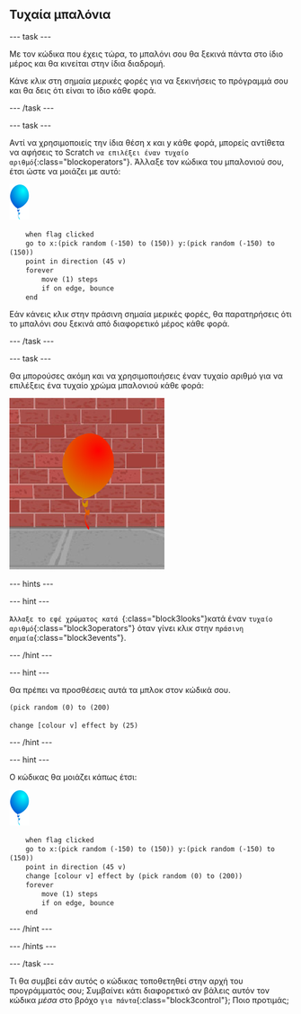 ## Τυχαία μπαλόνια

--- task ---

Με τον κώδικα που έχεις τώρα, το μπαλόνι σου θα ξεκινά πάντα στο ίδιο μέρος και θα κινείται στην ίδια διαδρομή.

Κάνε κλικ στη σημαία μερικές φορές για να ξεκινήσεις το πρόγραμμά σου και θα δεις ότι είναι το ίδιο κάθε φορά.

--- /task ---

--- task ---

Αντί να χρησιμοποιείς την ίδια θέση x και y κάθε φορά, μπορείς αντίθετα να αφήσεις το Scratch `να επιλέξει έναν τυχαίο αριθμό`{:class="blockoperators"}. Άλλαξε τον κώδικα του μπαλονιού σου, έτσι ώστε να μοιάζει με αυτό:

![αντικείμενο μπαλόνι](images/balloon-sprite.png)

```blocks3
    when flag clicked
    go to x:(pick random (-150) to (150)) y:(pick random (-150) to (150))
    point in direction (45 v)
    forever
        move (1) steps
        if on edge, bounce
    end
```

Εάν κάνεις κλικ στην πράσινη σημαία μερικές φορές, θα παρατηρήσεις ότι το μπαλόνι σου ξεκινά από διαφορετικό μέρος κάθε φορά.

--- /task ---

--- task ---

Θα μπορούσες ακόμη και να χρησιμοποιήσεις έναν τυχαίο αριθμό για να επιλέξεις ένα τυχαίο χρώμα μπαλονιού κάθε φορά:

![κόκκινο αντικείμενο μπαλόνι](images/balloons-colour.png)

--- hints ---

--- hint ---

`Άλλαξε το εφέ χρώματος κατά `{:class="block3looks"}κατά έναν `τυχαίο αριθμό`{:class="block3operators"} όταν γίνει κλικ στην `πράσινη σημαία`{:class="block3events"}.

--- /hint ---

--- hint ---

Θα πρέπει να προσθέσεις αυτά τα μπλοκ στον κώδικά σου.

```blocks3
(pick random (0) to (200)

change [colour v] effect by (25)
```

--- /hint ---

--- hint ---

Ο κώδικας θα μοιάζει κάπως έτσι:

![αντικείμενο μπαλόνι](images/balloon-sprite.png)

```blocks3
    when flag clicked
    go to x:(pick random (-150) to (150)) y:(pick random (-150) to (150))
    point in direction (45 v)
    change [colour v] effect by (pick random (0) to (200))
    forever
        move (1) steps
        if on edge, bounce
    end
```

--- /hint ---


--- /hints ---

--- /task ---

Τι θα συμβεί εάν αυτός ο κώδικας τοποθετηθεί στην αρχή του προγράμματός σου; Συμβαίνει κάτι διαφορετικό αν βάλεις αυτόν τον κώδικα _μέσα_ στο βρόχο `για πάντα`{:class="block3control"}; Ποιο προτιμάς;
